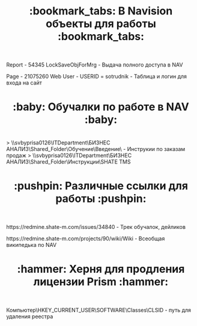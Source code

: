 <h1 align="center">:bookmark_tabs: В Navision объекты для работы :bookmark_tabs:</h1><br/>
<p>Report - 54345 LockSaveObjForMrg - Выдача полного доступа в NAV</p>
<p>Page - 21075260 Web User - USERID = sotrudnik - Таблица и логин для входа на сайт</p>
<h1 align="center">:baby: Обучалки по работе в NAV :baby:</h1><br/>
> \\svbyprisa0126\ITDepartment\БИЗНЕС АНАЛИЗ\Shared_Folder\Обучение\Введение\ - Инструкии по заказам продаж
> \\svbyprisa0126\ITDepartment\БИЗНЕС АНАЛИЗ\Shared_Folder\Инструкции\SHATE TMS
<h1 align="center">:pushpin: Различные ссылки для работы :pushpin:</h1><br/>
<p>https://redmine.shate-m.com/issues/34840 - Трек обучалок, дейликов</p>
<p>https://redmine.shate-m.com/projects/90/wiki/Wiki - Всеобщая википедька по NAV</p>
<h1 align="center">:hammer: Херня для продления лицензии Prism :hammer:</h1><br/>
<p>Компьютер\HKEY_CURRENT_USER\SOFTWARE\Classes\CLSID - путь для удаления реестра</p>
